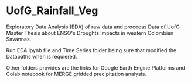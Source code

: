 # UofG_Rainfall_Veg
Exploratory Data Analysis (EDA) of raw data and proccess Data of UofG Master Thesis about ENSO's Droughts impacts in western Colombian Savannas. 

Run EDA.ipynb file and Time Series folder being sure that modified the Datapaths when is requiered. 

Other folders provides are the links for Google Earth Engine Platforms and Colab notebook for MERGE gridded precipitation analysis. 
